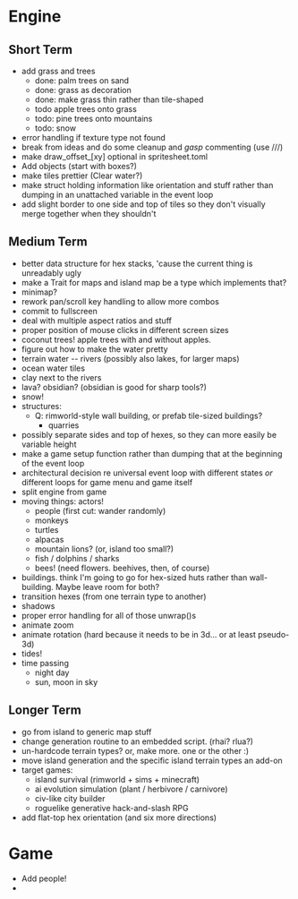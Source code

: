 Engine
======

Short Term
----------
- add grass and trees
  - done: palm trees on sand
  - done: grass as decoration
  - done: make grass thin rather than tile-shaped
  - todo apple trees onto grass
  - todo: pine trees onto mountains
  - todo: snow
- error handling if texture type not found
- break from ideas and do some cleanup and *gasp* commenting (use ///)
- make draw_offset_[xy] optional in spritesheet.toml
- Add objects (start with boxes?)
- make tiles prettier (Clear water?)
- make struct holding information like orientation and stuff
  rather than dumping in an unattached variable in the event
  loop
- add slight border to one side and top of tiles so they don't visually
    merge together when they shouldn't


Medium Term
-----------
- better data structure for hex stacks, 'cause the current thing is
   unreadably ugly
- make a Trait for maps and island map be a type which implements that?
- minimap?
- rework pan/scroll key handling to allow more combos
- commit to fullscreen
 - deal with multiple aspect ratios and stuff
 - proper position of mouse clicks in different screen sizes
- coconut trees! apple trees with and without apples.
- figure out how to make the water pretty
- terrain water -- rivers (possibly also lakes, for larger maps)
- ocean water tiles
- clay next to the rivers
- lava? obsidian? (obsidian is good for sharp tools?)
- snow!
- structures:
  - Q: rimworld-style wall building, or prefab tile-sized buildings?
    - quarries
- possibly separate sides and top of hexes, so they can more easily be
  variable height
- make a game setup function rather than dumping that at the beginning
    of the event loop
- architectural decision re universal event loop with different states
  _or_ different loops for game menu and game itself
- split engine from game
- moving things: actors!
  - people (first cut: wander randomly)
  - monkeys
  - turtles 
  - alpacas 
  - mountain lions? (or, island too small?)
  - fish / dolphins / sharks
  - bees! (need flowers. beehives, then, of course)
- buildings. think I'm going to go for hex-sized huts rather than
   wall-building. Maybe leave room for both?
- transition hexes (from one terrain type to another)
- shadows
- proper error handling for all of those unwrap()s
- animate zoom
- animate rotation (hard because it needs to be in 3d... or at least
   pseudo-3d)
- tides!
- time passing
  - night day
  - sun, moon in sky

Longer Term
-----------

- go from island to generic map stuff
- change generation routine to an embedded script. (rhai? rlua?)
- un-hardcode terrain types? or, make more. one or the other :)
- move island generation and the specific island terrain types
   an add-on
- target games:
  - island survival (rimworld + sims + minecraft)
  - ai evolution simulation (plant / herbivore / carnivore)
  - civ-like city builder
  - roguelike generative hack-and-slash RPG
- add flat-top hex orientation (and six more directions)

Game
====

- Add people!
- 
